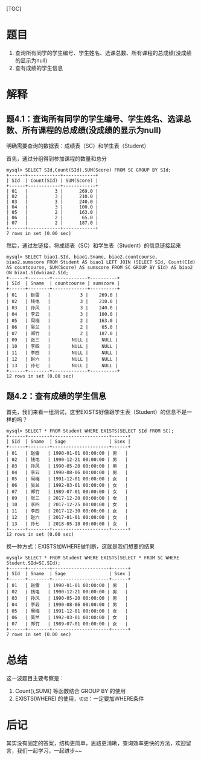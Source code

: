 [TOC]

# 题目
1. 查询所有同学的学生编号、学生姓名、选课总数、所有课程的总成绩(没成绩的显示为null)  
2.  查有成绩的学生信息



# 解释

## 题4.1：查询所有同学的学生编号、学生姓名、选课总数、所有课程的总成绩(没成绩的显示为null)  

明确需要查询的数据表：成绩表（SC）和学生表（Student）

首先，通过分组得到参加课程的数量和总分

```mysql
mysql> SELECT SId,Count(SId),SUM(Score) FROM SC GROUP BY SId;   
+------+------------+------------+
| SId  | Count(SId) | SUM(Score) |
+------+------------+------------+
| 01   |          3 |      269.0 |
| 02   |          3 |      210.0 |
| 03   |          3 |      240.0 |
| 04   |          3 |      100.0 |
| 05   |          2 |      163.0 |
| 06   |          2 |       65.0 |
| 07   |          2 |      187.0 |
+------+------------+------------+
7 rows in set (0.00 sec)

```

然后，通过左链接，将成绩表（SC）和学生表（Student）的信息链接起来

```mysql
mysql> SELECT biao1.SId, biao1.Sname, biao2.countcourse, biao2.sumscore FROM Student AS biao1 LEFT JOIN (SELECT SId, Count(CId) AS countcourse, SUM(Score) AS sumscore FROM SC GROUP BY SId) AS biao2 ON biao1.SId=biao2.SId;   
+------+--------+-------------+----------+
| SId  | Sname  | countcourse | sumscore |
+------+--------+-------------+----------+
| 01   | 赵雷   |           3 |    269.0 |
| 02   | 钱电   |           3 |    210.0 |
| 03   | 孙风   |           3 |    240.0 |
| 04   | 李云   |           3 |    100.0 |
| 05   | 周梅   |           2 |    163.0 |
| 06   | 吴兰   |           2 |     65.0 |
| 07   | 郑竹   |           2 |    187.0 |
| 09   | 张三   |        NULL |     NULL |
| 10   | 李四   |        NULL |     NULL |
| 11   | 李四   |        NULL |     NULL |
| 12   | 赵六   |        NULL |     NULL |
| 13   | 孙七   |        NULL |     NULL |
+------+--------+-------------+----------+
12 rows in set (0.00 sec)

```

## 题4.2：查有成绩的学生信息

首先，我们来看一组测试，这里EXISTS好像跟学生表（Student）的信息不是一样的吗？

```mysql
mysql> SELECT * FROM Student WHERE EXISTS(SELECT SId FROM SC); 
+------+--------+---------------------+------+
| SId  | Sname  | Sage                | Ssex |
+------+--------+---------------------+------+
| 01   | 赵雷   | 1990-01-01 00:00:00 | 男   |
| 02   | 钱电   | 1990-12-21 00:00:00 | 男   |
| 03   | 孙风   | 1990-05-20 00:00:00 | 男   |
| 04   | 李云   | 1990-08-06 00:00:00 | 男   |
| 05   | 周梅   | 1991-12-01 00:00:00 | 女   |
| 06   | 吴兰   | 1992-03-01 00:00:00 | 女   |
| 07   | 郑竹   | 1989-07-01 00:00:00 | 女   |
| 09   | 张三   | 2017-12-20 00:00:00 | 女   |
| 10   | 李四   | 2017-12-25 00:00:00 | 女   |
| 11   | 李四   | 2017-12-30 00:00:00 | 女   |
| 12   | 赵六   | 2017-01-01 00:00:00 | 女   |
| 13   | 孙七   | 2018-05-18 00:00:00 | 女   |
+------+--------+---------------------+------+
12 rows in set (0.00 sec)
```

换一种方式：EXISTS加WHERE做判断，这就是我们想要的结果

```mysql
mysql> SELECT * FROM Student WHERE EXISTS(SELECT * FROM SC WHERE Student.SId=SC.SId);
+------+--------+---------------------+------+
| SId  | Sname  | Sage                | Ssex |
+------+--------+---------------------+------+
| 01   | 赵雷   | 1990-01-01 00:00:00 | 男   |
| 02   | 钱电   | 1990-12-21 00:00:00 | 男   |
| 03   | 孙风   | 1990-05-20 00:00:00 | 男   |
| 04   | 李云   | 1990-08-06 00:00:00 | 男   |
| 05   | 周梅   | 1991-12-01 00:00:00 | 女   |
| 06   | 吴兰   | 1992-03-01 00:00:00 | 女   |
| 07   | 郑竹   | 1989-07-01 00:00:00 | 女   |
+------+--------+---------------------+------+
7 rows in set (0.00 sec)
```



# 总结

这一波题目主要考察是：

1. Count(),SUM() 等函数结合 GROUP BY 的使用
2. EXISTS(WHERE) 的使用，`切记`：一定要加WHERE条件



# 后记

其实没有固定的答案，结构更简单，思路更清晰，查询效率更快的方法，欢迎留言，我们一起学习，一起进步~~